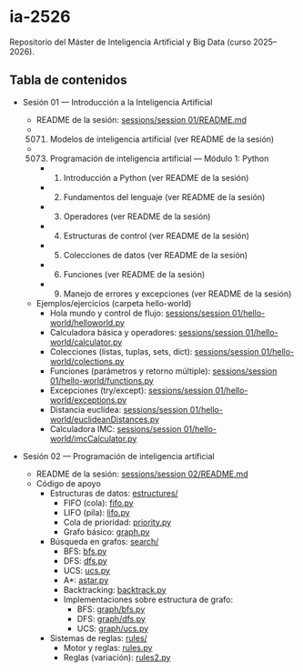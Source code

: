 # ia-2526

Repositorio del Máster de Inteligencia Artificial y Big Data (curso 2025–2026).

## Tabla de contenidos

- Sesión 01 — Introducción a la Inteligencia Artificial

  - README de la sesión: [sessions/session 01/README.md](sessions/session%2001/README.md)
  - 5071. Modelos de inteligencia artificial (ver README de la sesión)
  - 5073. Programación de inteligencia artificial — Módulo 1: Python
    - 1. Introducción a Python (ver README de la sesión)
    - 2. Fundamentos del lenguaje (ver README de la sesión)
    - 3. Operadores (ver README de la sesión)
    - 4. Estructuras de control (ver README de la sesión)
    - 5. Colecciones de datos (ver README de la sesión)
    - 6. Funciones (ver README de la sesión)
    - 9. Manejo de errores y excepciones (ver README de la sesión)
  - Ejemplos/ejercicios (carpeta hello-world)
    - Hola mundo y control de flujo: [sessions/session 01/hello-world/helloworld.py](sessions/session%2001/hello-world/helloworld.py)
    - Calculadora básica y operadores: [sessions/session 01/hello-world/calculator.py](sessions/session%2001/hello-world/calculator.py)
    - Colecciones (listas, tuplas, sets, dict): [sessions/session 01/hello-world/colections.py](sessions/session%2001/hello-world/colections.py)
    - Funciones (parámetros y retorno múltiple): [sessions/session 01/hello-world/functions.py](sessions/session%2001/hello-world/functions.py)
    - Excepciones (try/except): [sessions/session 01/hello-world/exceptions.py](sessions/session%2001/hello-world/exceptions.py)
    - Distancia euclídea: [sessions/session 01/hello-world/euclideanDistances.py](sessions/session%2001/hello-world/euclideanDistances.py)
    - Calculadora IMC: [sessions/session 01/hello-world/imcCalculator.py](sessions/session%2001/hello-world/imcCalculator.py)

- Sesión 02 — Programación de inteligencia artificial
  - README de la sesión: [sessions/session 02/README.md](sessions/session%2002/README.md)
  - Código de apoyo
    - Estructuras de datos: [estructures/](sessions/session%2002/estructures/)
      - FIFO (cola): [fifo.py](sessions/session%2002/estructures/fifo.py)
      - LIFO (pila): [lifo.py](sessions/session%2002/estructures/lifo.py)
      - Cola de prioridad: [priority.py](sessions/session%2002/estructures/priority.py)
      - Grafo básico: [graph.py](sessions/session%2002/estructures/graph.py)
    - Búsqueda en grafos: [search/](sessions/session%2002/search/)
      - BFS: [bfs.py](sessions/session%2002/search/bfs.py)
      - DFS: [dfs.py](sessions/session%2002/search/dfs.py)
      - UCS: [ucs.py](sessions/session%2002/search/ucs.py)
      - A\*: [astar.py](sessions/session%2002/search/astar.py)
      - Backtracking: [backtrack.py](sessions/session%2002/search/backtrack.py)
      - Implementaciones sobre estructura de grafo:
        - BFS: [graph/bfs.py](sessions/session%2002/search/graph/bfs.py)
        - DFS: [graph/dfs.py](sessions/session%2002/search/graph/dfs.py)
        - UCS: [graph/ucs.py](sessions/session%2002/search/graph/ucs.py)
    - Sistemas de reglas: [rules/](sessions/session%2002/rules/)
      - Motor y reglas: [rules.py](sessions/session%2002/rules/rules.py)
      - Reglas (variación): [rules2.py](sessions/session%2002/rules/rules2.py)
